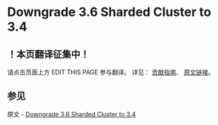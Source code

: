 # Downgrade 3.6 Sharded Cluster to 3.4

## ！本页翻译征集中！

请点击页面上方 EDIT THIS PAGE 参与翻译。
详见：
[贡献指南]( https://github.com/JinMuInfo/MongoDB-Manual-zh/blob/master/CONTRIBUTING.md )、
[原文链接](  https://docs.mongodb.com/manual/release-notes/3.6-downgrade-sharded-cluster/  )。

## 参见

原文 - [Downgrade 3.6 Sharded Cluster to 3.4]( https://docs.mongodb.com/manual/release-notes/3.6-downgrade-sharded-cluster/ )

